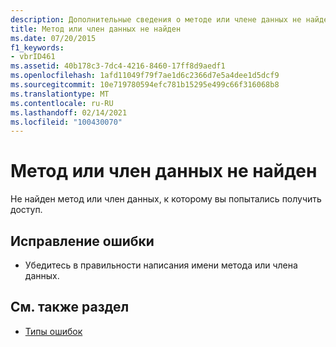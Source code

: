 ```yaml
---
description: Дополнительные сведения о методе или члене данных не найдены.
title: Метод или член данных не найден
ms.date: 07/20/2015
f1_keywords:
- vbrID461
ms.assetid: 40b178c3-7dc4-4216-8460-17ff8d9aedf1
ms.openlocfilehash: 1afd11049f79f7ae1d6c2366d7e5a4dee1d5dcf9
ms.sourcegitcommit: 10e719780594efc781b15295e499c66f316068b8
ms.translationtype: MT
ms.contentlocale: ru-RU
ms.lasthandoff: 02/14/2021
ms.locfileid: "100430070"
---
```

# <a name="method-or-data-member-not-found"></a>Метод или член данных не найден

Не найден метод или член данных, к которому вы попытались получить доступ.  
  
## <a name="to-correct-this-error"></a>Исправление ошибки  
  
- Убедитесь в правильности написания имени метода или члена данных.  
  
## <a name="see-also"></a>См. также раздел

- [Типы ошибок](../programming-guide/language-features/error-types.md)
